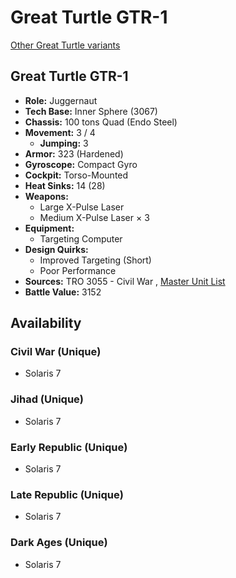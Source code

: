 # Great Turtle GTR-1 

[Other Great Turtle variants](../great_turtle.md) 

## Great Turtle GTR-1 

- **Role:** Juggernaut 
- **Tech Base:** Inner Sphere (3067) 
- **Chassis:** 100 tons Quad (Endo Steel) 
- **Movement:** 3 / 4 
  - **Jumping:** 3 
- **Armor:** 323 (Hardened) 
- **Gyroscope:** Compact Gyro 
- **Cockpit:** Torso-Mounted 
- **Heat Sinks:** 14 (28) 
- **Weapons:** 
  - Large X-Pulse Laser 
  - Medium X-Pulse Laser × 3 
- **Equipment:** 
  - Targeting Computer 
- **Design Quirks:** 
  - Improved Targeting (Short) 
  - Poor Performance 
- **Sources:** TRO 3055 - Civil War , [Master Unit List](http://masterunitlist.info/Unit/Details/1281/great-turtle-gtr-1) 
- **Battle Value:** 3152 

## Availability 

### Civil War (Unique) 

- Solaris 7 

### Jihad (Unique) 

- Solaris 7 

### Early Republic (Unique) 

- Solaris 7 

### Late Republic (Unique) 

- Solaris 7 

### Dark Ages (Unique) 

- Solaris 7 

